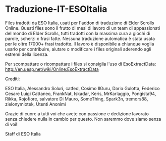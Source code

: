 # Traduzione-IT-ESOItalia
Files tradotti da ESO Italia, usati per l'addon di traduzione di Elder Scrolls Online.
Questi files sono il frutto di mesi di lavoro di un team di appassionati del mondo di Elder Scrolls, tutti tradotti con la massima cura a giochi di parole, scherzi o frasi fatte. Nessuna traduzione automatica è stata usata per le oltre 17000+ frasi tradotte. Il lavoro è disponibile a chiunque voglia usarlo per contribuire, aiutare o modificare i files originali aderendo agli estremi della licenza.

Per scompattare o ricompattare i files si consiglia l'uso di EsoExtractData: http://en.uesp.net/wiki/Online:EsoExtractData

Crediti:

ESO Italia,
Alessandro Soluri,
catfed,
Cosimo IlGuru,
Dario Gulotta,
Federico Cesare Luigi Cattaneo,
FrankNat,
Iskadar,
Keris,
MrKarlaggio,
Pongista94,
Rikka,
Rojofiore,
salvatore Di Mauro,
SomeThing,
Spark3n,
tremors88,
zielonymlotek,
Utenti Anonimi


Grazie di cuore a tutti voi che avete con passione e dedizione lavorato senza chiedere nulla in cambio per questo. Non saremmo dove siamo senza di voi!

Staff di ESO Italia
